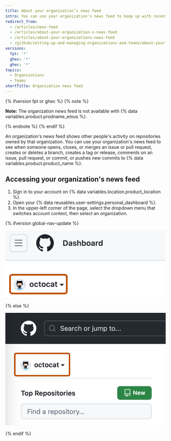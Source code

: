 ```yaml
---
title: About your organization’s news feed
intro: You can use your organization's news feed to keep up with recent activity on repositories owned by that organization.
redirect_from:
  - /articles/news-feed
  - /articles/about-your-organization-s-news-feed
  - /articles/about-your-organizations-news-feed
  - /github/setting-up-and-managing-organizations-and-teams/about-your-organizations-news-feed
versions:
  fpt: '*'
  ghes: '*'
  ghec: '*'
topics:
  - Organizations
  - Teams
shortTitle: Organization news feed
---
```



{% ifversion fpt or ghec %}
{% note %}

**Note:** The organization news feed is not available with {% data variables.product.prodname_emus %}.

{% endnote %}
{% endif %}

An organization's news feed shows other people's activity on repositories owned by that organization. You can use your organization's news feed to see when someone opens, closes, or merges an issue or pull request, creates or deletes a branch, creates a tag or release, comments on an issue, pull request, or commit, or pushes new commits to {% data variables.product.product_name %}.

## Accessing your organization's news feed

1. Sign in to your account on {% data variables.location.product_location %}.
1. Open your {% data reusables.user-settings.personal_dashboard %}.
1. In the upper-left corner of the page, select the dropdown menu that switches account context, then select an organization.

{% ifversion global-nav-update %}

   ![Screenshot of a user's dashboard page. In the top-left corner, a dropdown menu, labeled with "octocat" and a downwards arrow, is outlined in dark orange.](/assets/images/help/organizations/account-context-switcher-global-nav-update.png)

{% else %}

   ![Screenshot of a user's dashboard page. In the top-left corner, a dropdown menu, labeled with "octocat" and a downwards arrow, is outlined in dark orange.](/assets/images/help/organizations/account-context-switcher.png)

{% endif %}

